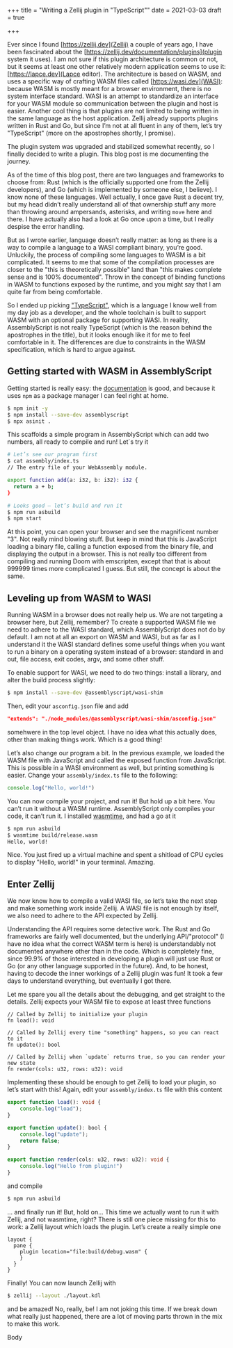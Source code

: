 +++
title = "Writing a Zellij plugin in \"TypeScript\""
date = 2021-03-03
draft = true

+++

Ever since I found [https://zellij.dev](Zellij) a couple of years ago, I have been fascinated about the [https://zellij.dev/documentation/plugins](plugin system it uses). I am not sure if this plugin architecture is common or not, but it seems at least one other relatively modern application seems to use it: [https://lapce.dev](Lapce editor). The architecture is based on WASM, and uses a specific way of crafting WASM files called [https://wasi.dev](WASI): because WASM is mostly meant for a browser environment, there is no system interface standard. WASI is an attempt to standardize an interface for your WASM module so communication between the plugin and host is easier. Another cool thing is that plugins are not limited to being written in the same language as the host application. Zellij already supports plugins written in Rust and Go, but since I’m not at all fluent in any of them, let’s try "TypeScript" (more on the apostrophes shortly, I promise).

<!-- more -->

The plugin system was upgraded and stabilized somewhat recently, so I finally decided to write a plugin. This blog post is me documenting the journey.

As of the time of this blog post, there are two languages and frameworks to choose from: Rust (which is the officially supported one from the Zellij developers), and Go (which is implemented by someone else, I believe). I know none of these languages. Well actually, I once gave Rust a decent try, but my head didn’t really understand all of that ownership stuff any more than throwing around ampersands, asterisks, and writing `move` here and there. I have actually also had a look at Go once upon a time, but I really despise the error handling.

But as I wrote earlier, language doesn’t really matter: as long as there is a way to compile a language to a WASI compliant binary, you’re good. Unluckily, the process of compiling some languages to WASM is a bit complicated. It seems to me that some of the compilation processes are closer to the "this is theoretically possible" land than "this makes complete sense and is 100% documented". Throw in the concept of binding functions in WASM to functions exposed by the runtime, and you might say that I am quite far from being comfortable.

So I ended up picking ["TypeScript"](https://www.assemblyscript.org), which is a language I know well from my day job as a developer, and the whole toolchain is built to support WASM with an optional package for supporting WASI. In reality, AssemblyScript is not really TypeScript (which is the reason behind the apostrophes in the title), but it looks enough like it for me to feel comfortable in it. The differences are due to constraints in the WASM specification, which is hard to argue against.

## Getting started with WASM in AssemblyScript

Getting started is really easy: the [documentation](https://www.assemblyscript.org/getting-started.html#setting-up-a-new-project) is good, and because it uses `npm` as a package manager I can feel right at home.

```bash
$ npm init -y
$ npm install --save-dev assemblyscript
$ npx asinit .
```

This scaffolds a simple program in AssemblyScript which can add two numbers, all ready to compile and run! Let`s try it

```bash
# Let’s see our program first
$ cat assembly/index.ts
// The entry file of your WebAssembly module.

export function add(a: i32, b: i32): i32 {
  return a + b;
}

# Looks good – let’s build and run it
$ npm run asbuild
$ npm start
```

At this point, you can open your browser and see the magnificent number "3". Not really mind blowing stuff. But keep in mind that this is JavaScript loading a binary file, calling a function exposed from the binary file, and displaying the output in a browser. This is not really too different from compiling and running Doom with emscripten, except that that is about 999999 times more complicated I guess. But still, the concept is about the same.

## Leveling up from WASM to WASI

Running WASM in a browser does not really help us. We are not targeting a browser here, but Zellij, remember? To create a supported WASM file we need to adhere to the WASI standard, which AssemblyScript does not do by default. I am not at all an export on WASM and WASI, but as far as I understand it the WASI standard defines some useful things when you want to run a binary on a operating system instead of a browser: standard in and out, file access, exit codes, argv, and some other stuff.

To enable support for WASI, we need to do two things: install a library, and alter the build process slightly:

```bash
$ npm install --save-dev @assemblyscript/wasi-shim
```

Then, edit your `asconfig.json` file and add
```json
"extends": "./node_modules/@assemblyscript/wasi-shim/asconfig.json"
```

somehwere in the top level object. I have no idea what this actually does, other than making things work. Which is a good thing!

Let’s also change our program a bit. In the previous example, we loaded the WASM file with JavaScript and called the exposed function from JavaScript. This is possible in a WASI environment as well, but printing something is easier. Change your `assembly/index.ts` file to the following:

```typescript
console.log("Hello, world!")
```

You can now compile your project, and run it! But hold up a bit here. You can’t run it without a WASM runtime. AssemblyScript only compiles your code, it can’t run it. I installed [wasmtime](https://wasmtime.dev), and had a go at it

```bash
$ npm run asbuild
$ wasmtime build/release.wasm
Hello, world!
```

Nice. You just fired up a virtual machine and spent a shitload of CPU cycles to display "Hello, world!" in your terminal. Amazing.

## Enter Zellij

We now know how to compile a valid WASI file, so let’s take the next step and make something work inside Zellij. A WASI file is not enough by itself, we also need to adhere to the API expected by Zellij.

Understanding the API requires some detective work. The Rust and Go frameworks are fairly well documented, but the underlying API/"protocol" (I have no idea what the correct WASM term is here) is understandably not documented anywhere other than in the code. Which is completely fine, since 99.9% of those interested in developing a plugin will just use Rust or Go (or any other language supported in the future). And, to be honest, having to decode the inner workings of a Zellij plugin was fun! It took a few days to understand everything, but eventually I got there.

Let me spare you all the details about the debugging, and get straight to the details. Zellij expects your WASM file to expose at least three functions

```
// Called by Zellij to initialize your plugin
fn load(): void

// Called by Zellij every time "something" happens, so you can react to it
fn update(): bool

// Called by Zellij when `update` returns true, so you can render your new state
fn render(cols: u32, rows: u32): void
```

Implementing these should be enough to get Zellij to load your plugin, so let’s start with this! Again, edit your `assembly/index.ts` file with this content

```typescript
export function load(): void {
    console.log("load");
}

export function update(): bool {
    console.log("update");
    return false;
}

export function render(cols: u32, rows: u32): void {
    console.log("Hello from plugin!")
}
```

and compile

```bash
$ npm run asbuild
```

... and finally run it! But, hold on... This time we actually want to run it with Zellij, and not wasmtime, right? There is still one piece missing for this to work: a Zellij layout which loads the plugin. Let’s create a really simple one

```kdl
layout {
  pane {
    plugin location="file:build/debug.wasm" {
    }
  }
}
```

Finally! You can now launch Zellij with

```bash
$ zellij --layout ./layout.kdl
```

and be amazed! No, really, be! I am not joking this time. If we break down what really just happened, there are a lot of moving parts thrown in the mix to make this work. 

Body

